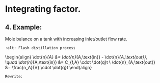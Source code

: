 # Integrating factor. 

## 4. Example:
Mole balance on a tank with increasing inlet/outlet flow rate.

```{image} ./Integrating_factors_image.jpg
:alt: Flash distillation process
```

\begin{align}
\dot{n}_{A} &= \dot{n}_{A,\text{in}} - \dot{n}_{A,\text{out}}, \quad \dot{n}_{A,\text{in}} &= C_{f,A} \cdot \dot{q}t \\
\dot{n}_{A,\text{out}} &= \frac{n_A}{V} \cdot \dot{q}t
\end{align}

````{dropdown} 4. Solution
Rewrite:
